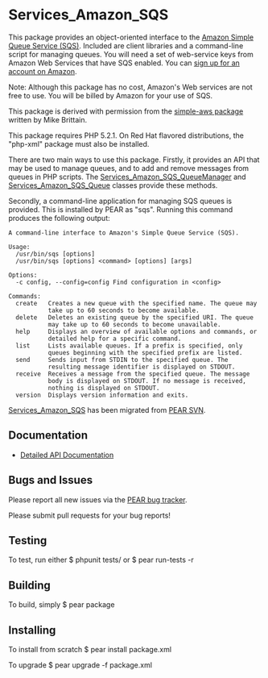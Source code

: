 # Services_Amazon_SQS #
This package provides an object-oriented interface to the [Amazon Simple Queue
Service (SQS)](http://aws.amazon.com/sqs/). Included are client libraries and
a command-line script for managing queues. You will need a set of web-service
keys from Amazon Web Services that have SQS enabled. You can [sign up for an
account on Amazon](https://aws-portal.amazon.com/gp/aws/developer/registration/index.html).

Note: Although this package has no cost, Amazon's Web services are not free to
use. You will be billed by Amazon for your use of SQS.

This package is derived with permission from the [simple-aws
package](http://code.google.com/p/simple-aws/) written by Mike Brittain.

This package requires PHP 5.2.1. On Red Hat flavored distributions, the
"php-xml" package must also be installed.

There are two main ways to use this package. Firstly, it provides an API that
may be used to manage queues, and to add and remove messages from queues in
PHP scripts. The [Services_Amazon_SQS_QueueManager](http://pear.php.net/package/Services_Amazon_SQS/docs/latest/Services_Amazon_SQS/Services_Amazon_SQS_QueueManager.html)
and [Services_Amazon_SQS_Queue](http://pear.php.net/package/Services_Amazon_SQS/docs/latest/Services_Amazon_SQS/Services_Amazon_SQS_Queue.html)
classes provide these methods.

Secondly, a command-line application for managing SQS queues is provided. This
is installed by PEAR as "sqs". Running this command produces the following
output:

```
A command-line interface to Amazon's Simple Queue Service (SQS).

Usage:
  /usr/bin/sqs [options]
  /usr/bin/sqs [options] <command> [options] [args]

Options:
  -c config, --config=config Find configuration in <config>

Commands:
  create   Creates a new queue with the specified name. The queue may
           take up to 60 seconds to become available.
  delete   Deletes an existing queue by the specified URI. The queue
           may take up to 60 seconds to become unavailable.
  help     Displays an overview of available options and commands, or
           detailed help for a specific command.
  list     Lists available queues. If a prefix is specified, only
           queues beginning with the specified prefix are listed.
  send     Sends input from STDIN to the specified queue. The
           resulting message identifier is displayed on STDOUT.
  receive  Receives a message from the specified queue. The message
           body is displayed on STDOUT. If no message is received,
           nothing is displayed on STDOUT.
  version  Displays version information and exits.
```

[Services_Amazon_SQS](http://pear.php.net/package/Services_Amazon_SQS) has been
migrated from [PEAR SVN](https://svn.php.net/repository/pear/packages/Services_Amazon_SQS).

## Documentation ##
* [Detailed API Documentation](http://pear.php.net/package/Services_Amazon_SQS/docs/latest/)

## Bugs and Issues ##
Please report all new issues via the [PEAR bug tracker](http://pear.php.net/bugs/search.php?cmd=display&package_name[]=Services_Amazon_SQS).

Please submit pull requests for your bug reports!

## Testing ##
To test, run either
$ phpunit tests/
  or
$ pear run-tests -r

## Building ##
To build, simply
$ pear package

## Installing ##
To install from scratch
$ pear install package.xml

To upgrade
$ pear upgrade -f package.xml
